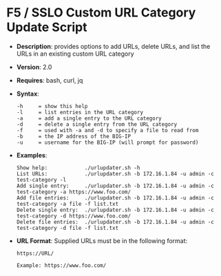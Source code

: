 # F5 / SSLO Custom URL Category Update Script #

- **Description**: provides options to add URLs, delete URLs, and list the URLs in an existing custom URL category
- **Version**: 2.0
- **Requires**: bash, curl, jq
- **Syntax**:

      -h     = show this help
      -l     = list entries in the URL category
      -a     = add a single entry to the URL category
      -d     = delete a single entry from the URL category
      -f     = used with -a and -d to specify a file to read from
      -b     = the IP address of the BIG-IP
      -u     = username for the BIG-IP (will prompt for password)

- **Examples**:

      Show help:            ./urlupdater.sh -h
      List URLs:            ./urlupdater.sh -b 172.16.1.84 -u admin -c test-category -l
      Add single entry:     ./urlupdater.sh -b 172.16.1.84 -u admin -c test-category -a https://www.foo.com/
      Add file entries:     ./urlupdater.sh -b 172.16.1.84 -u admin -c test-category -a file -f list.txt
      Delete single entry:  ./urlupdater.sh -b 172.16.1.84 -u admin -c test-category -d https://www.foo.com/
      Delete file entries:  ./urlupdater.sh -b 172.16.1.84 -u admin -c test-category -d file -f list.txt

- **URL Format**:
Supplied URLs must be in the following format:

      https://URL/

      Example: https://www.foo.com/

